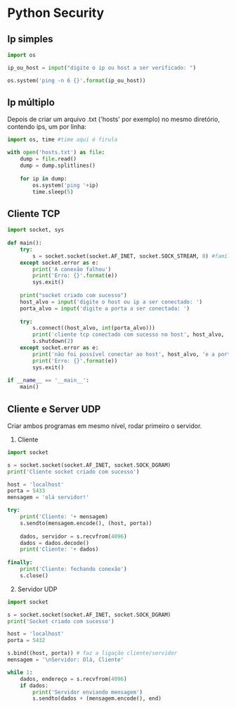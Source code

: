 # Python Security

## Ip simples

~~~Python
import os

ip_ou_host = input("digite o ip ou host a ser verificado: ")

os.system('ping -n 6 {}'.format(ip_ou_host))
~~~

## Ip múltiplo

Depois de criar um arquivo .txt ('hosts' por exemplo) no mesmo diretório, contendo ips, um por linha:

~~~Python
import os, time #time aqui é firula

with open('hosts.txt') as file:
    dump = file.read()
    dump = dump.splitlines()
  
    for ip in dump:
        os.system('ping '+ip)
        time.sleep(5)
~~~
 
 ## Cliente TCP
 
~~~Python
import socket, sys
 
def main():
    try:
        s = socket.socket(socket.AF_INET, socket.SOCK_STREAM, 0) #família, tipo e protocolo
    except socket.error as e:
        print('A conexão falhou')
        print('Erro: {}'.format(e))
        sys.exit()
    
    print("socket criado com sucesso")
    host_alvo = input('digite o host ou ip a ser conectado: ')
    porta_alvo = input('digite a porta a ser conectada: ')
    
    try:
        s.connect((host_alvo, int(porta_alvo)))
        print('cliente tcp conectado com sucesso no host', host_alvo, 'e a porta', porta_alvo)
        s.shutdown(2)
    except socket.error as e:
        print('não foi possível conectar ao host', host_alvo, 'e a porta', porta_alvo)
        print('Erro: {}'.format(e))
        sys.exit()       
 
if __name__ == '__main__':
    main()
~~~

## Cliente e Server UDP

Criar ambos programas em mesmo nível, rodar primeiro o servidor. 

1. Cliente

~~~Python
import socket

s = socket.socket(socket.AF_INET, socket.SOCK_DGRAM)
print('Cliente socket criado com sucesso')

host = 'localhost'
porta = 5433
mensagem = 'olá servidor!'

try:
    print('Cliente: '+ mensagem)
    s.sendto(mensagem.encode(), (host, porta))
    
    dados, servidor = s.recvfrom(4096)
    dados = dados.decode()
    print('Cliente: '+ dados)
    
finally:
    print('Cliente: fechando conexão')
    s.close()
~~~

2. Servidor UDP

~~~Python
import socket

s = socket.socket(socket.AF_INET, socket.SOCK_DGRAM)
print('Socket criado com sucesso')

host = 'localhost'
porta = 5432

s.bind((host, porta)) # faz a ligação cliente/servidor
mensagem = '\nServidor: Olá, Cliente'

while 1:
    dados, endereço = s.recvfrom(4096)
    if dados:
        print('Servidor enviando mensagem')
        s.sendto(dados + (mensagem.encode(), end)
~~~
